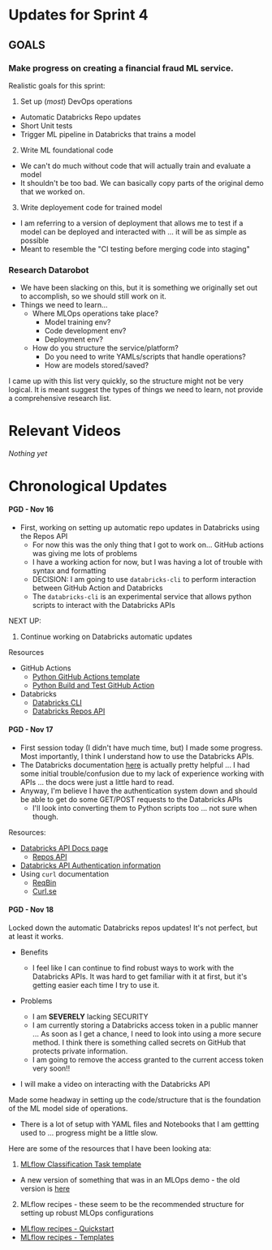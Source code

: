 # Updates for Sprint 4

## GOALS  

### Make progress on creating a financial fraud ML service.

Realistic goals for this sprint:
1. Set up (*most*) DevOps operations
  - Automatic Databricks Repo updates
  - Short Unit tests
  - Trigger ML pipeline in Databricks that trains a model
2. Write ML foundational code
  - We can't do much without code that will actually train and evaluate a model
  - It shouldn't be too bad. We can basically copy parts of the original demo that we worked on.
3. Write deployement code for trained model
  - I am referring to a version of deployment that allows me to test if a model can be deployed and interacted with ... it will be as simple as possible
  - Meant to resemble the "CI testing before merging code into staging"


### Research Datarobot

- We have been slacking on this, but it is something we originally set out to accomplish, so we should still work on it.
- Things we need to learn...
  * Where MLOps operations take place?
    - Model training env?
    - Code development env?
    - Deployment env?
  * How do you structure the service/platform?
    - Do you need to write YAMLs/scripts that handle operations?
    - How are models stored/saved?

I came up with this list very quickly, so the structure might not be very logical. It is meant suggest the types of things we need to learn, not provide a comprehensive research list.

# Relevant Videos

*Nothing yet*

# Chronological Updates

#### PGD - Nov 16

* First, working on setting up automatic repo updates in Databricks using the Repos API
  - For now this was the only thing that I got to work on... GitHub actions was giving me lots of problems
  - I have a working action for now, but I was having a lot of trouble with syntax and formatting
  - DECISION: I am going to use `databricks-cli` to perform interaction between GitHub Action and Databricks
  - The `databricks-cli` is an experimental service that allows python scripts to interact with the Databricks APIs
  
NEXT UP:
1. Continue working on Databricks automatic updates

Resources
* GitHub Actions
  - [Python GitHub Actions template](https://github.com/cicirello/python-github-action-template/blob/main/.github/workflows/build.yml)
  - [Python Build and Test GitHub Action](https://docs.github.com/en/actions/automating-builds-and-tests/building-and-testing-python)
* Databricks
  - [Databricks CLI](https://docs.databricks.com/dev-tools/cli/index.html)
  - [Databricks Repos API](https://docs.databricks.com/dev-tools/api/latest/repos.html)
 
#### PGD - Nov 17

* First session today (I didn't have much time, but) I made some progress. Most importantly, I think I understand how to use the Databricks APIs.
* The Databricks documentation [here](https://docs.databricks.com/dev-tools/api/latest/index.html) is actually pretty helpful ... I had some initial trouble/confusion due to my lack of experience working with APIs ... the docs were just a little hard to read.
* Anyway, I'm believe I have the authentication system down and should be able to get do some GET/POST requests to the Databricks APIs
  - I'll look into converting them to Python scripts too ... not sure when though.

Resources:
* [Databricks API Docs page](https://docs.databricks.com/dev-tools/api/latest/index.html)
  * [Repos API](https://docs.databricks.com/dev-tools/api/latest/repos.html)
* [Databricks API Authentication information](https://docs.databricks.com/dev-tools/api/latest/authentication.html)
* Using `curl` documentation
  - [ReqBin](https://reqbin.com/req/c-1n4ljxb9/curl-get-request-example)
  - [Curl.se](https://curl.se/docs/httpscripting.html)
  
#### PGD - Nov 18

Locked down the automatic Databricks repos updates! It's not perfect, but at least it works.
* Benefits
  - I feel like I can continue to find robust ways to work with the Databricks APIs. It was hard to get familiar with it at first, but it's getting easier each time I try to use it.
* Problems
  - I am **SEVERELY** lacking SECURITY
  - I am currently storing a Databricks access token in a public manner ... As soon as I get a chance, I need to look into using a more secure method. I think there is something called secrets on GitHub that protects private information.
  - I am going to remove the access granted to the current access token very soon!!
  
* I will make a video on interacting with the Databricks API

Made some headway in setting up the code/structure that is the foundation of the ML model side of operations.
* There is a lot of setup with YAML files and Notebooks that I am gettting used to ... progress might be a little slow.

Here are some of the resources that I have been looking ata:
1. [MLflow Classification Task template](https://github.com/mlflow/recipes-classification-template)
  - A new version of something that was in an MLOps demo - the old version is  [here](https://github.com/mlflow/mlp-regression-template)
2. MLflow recipes - these seem to be the recommended structure for setting up robust MLOps configurations
  - [MLflow recipes - Quickstart](https://mlflow.org/docs/latest/recipes.html#quickstarts)
  - [MLflow recipes - Templates](https://mlflow.org/docs/latest/recipes.html#recipe-templates)
